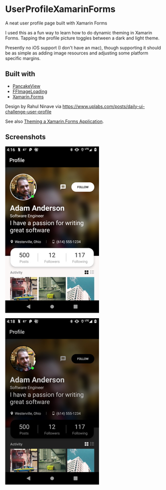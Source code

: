 # UserProfileXamarinForms
A neat user profile page built with Xamarin Forms

I used this as a fun way to learn how to do dynamic theming in Xamarin Forms. Tapping the profile picture toggles between a dark and light theme.

Presently no iOS support (I don't have an mac), though supporting it should be as simple as adding image resources and adjusting some platform specific margins.

## Built with
- [PancakeView](https://github.com/sthewissen/Xamarin.Forms.PancakeView)
- [FFImageLoading](https://github.com/luberda-molinet/FFImageLoading)
- [Xamarin.Forms](http://xamarin.com/forms)

Design by Rahul Ninave via https://www.uplabs.com/posts/daily-ui-challenge-user-profile

See also [Theming a Xamarin.Forms Application](https://docs.microsoft.com/en-us/xamarin/xamarin-forms/user-interface/theming).

## Screenshots
![light theme portrait screenshot](screenshot_portrait.jpg)

![dark theme portrait screenshot](screenshot_portrait_dark.jpg)
